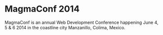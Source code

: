 MagmaConf 2014
==============

MagmaConf is an annual Web Development Conference happening June 4, 5 & 6 2014 in the coastline city Manzanillo, Colima, Mexico.
